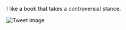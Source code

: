 I like a book that takes a controversial stance.


![Tweet image](/asset/crosspoast/EagmcQQX0AIvXFg.jpg)

